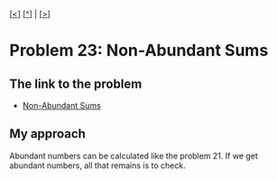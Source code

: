 \[[<](./p0022.md)] \[[^](../README.md)] | \[[>](./p0024.md)]

# Problem 23: Non-Abundant Sums

## The link to the problem

- [Non-Abundant Sums](https://projecteuler.net/problem=23)

## My approach

Abundant numbers can be calculated like the problem 21.
If we get abundant numbers, all that remains is to check.
